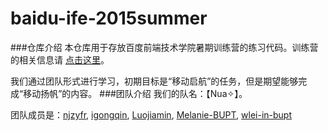 ﻿# baidu-ife-2015summer
###仓库介绍
本仓库用于存放百度前端技术学院暑期训练营的练习代码。训练营的相关信息请 [点击这里](https://github.com/baidu-ife/ife/tree/master/2015_summer "暑期训练营")。
    
我们通过团队形式进行学习，初期目标是“移动启航”的任务，但是期望能够完成“移动扬帆”的内容。
###团队介绍
我们的队名：【Nua✧】。
    
团队成员是：[njzyfr](https://github.com/njzyfr), [igongqin](https://github.com/igongqin), [Luojiamin](https://github.com/Luojiamin), [Melanie-BUPT](https://github.com/Melanie-BUPT), [wlei-in-bupt](https://github.com/wlei-in-bupt)
